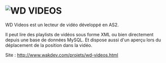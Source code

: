 ![WD VIDEOS](http://www.wakdev.com/contents/files/wd-videos/wd-videos.jpg)
================================================
WD Videos est un lecteur de vidéo développé en AS2.


Il peut lire des playlists de vidéos sous forme XML ou bien directement depuis une base de données MySQL.
Et dispose aussi d'un aperçu lors du déplacement de la position dans la vidéo.

Site : http://www.wakdev.com/projets/wd-videos.html
